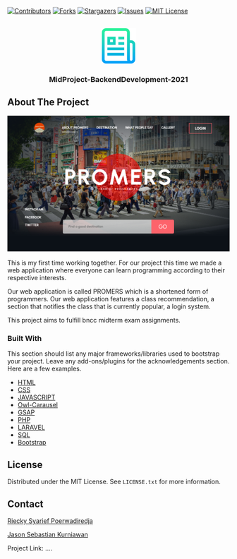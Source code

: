 
[![Contributors][contributors-shield]][contributors-url]
[![Forks][forks-shield]][forks-url]
[![Stargazers][stars-shield]][stars-url]
[![Issues][issues-shield]][issues-url]
[![MIT License][license-shield]][license-url]



<!-- PROJECT LOGO -->
<br />
<div align="center">
  <a href="https://github.com/rieckypoerwadiredja/MidProject-BackendDevelopment-2021">
    <img src="images/logo.png" alt="Logo" width="80" height="80">
  </a>

  <h3 align="center">MidProject-BackendDevelopment-2021</h3>
</div>

<!-- ABOUT THE PROJECT -->

## About The Project

[![Product Name Screen Shot][product-screenshot]](https://github.com/rieckypoerwadiredja/MidProject-BackendDevelopment-2021)

This is my first time working together. For our project this time we made a web application where everyone can learn programming according to their respective interests.

Our web application is called PROMERS which is a shortened form of programmers. Our web application features a class recommendation, a section that notifies the class that is currently popular, a login system.

This project aims to fulfill bncc midterm exam assignments.

### Built With

This section should list any major frameworks/libraries used to bootstrap your project. Leave any add-ons/plugins for the acknowledgements section. Here are a few examples.

* [HTML](https://html.com/)
* [CSS](https://developer.mozilla.org/en-US/docs/Web/CSS?retiredLocale=id)
* [JAVASCRIPT](https://www.javascript.com/)
* [Owl-Carausel](https://owlcarousel2.github.io/OwlCarousel2/)
* [GSAP](https://greensock.com/gsap/)
* [PHP](https://www.php.net/)
* [LARAVEL](https://laravel.com)
* [SQL](https://www.mysql.com/)
* [Bootstrap](https://getbootstrap.com)





<!-- LICENSE -->
## License

Distributed under the MIT License. See `LICENSE.txt` for more information.




<!-- CONTACT -->
## Contact

[Riecky Syarief Poerwadiredja](https://github.com/rieckypoerwadiredja)

[Jason Sebastian Kurniawan](https://github.com/rieckypoerwadiredja)

Project Link: ....



<!-- MARKDOWN LINKS & IMAGES -->

[contributors-shield]: https://img.shields.io/github/contributors/rieckypoerwadiredja/MidProject-BackendDevelopment-2021.svg?style=for-the-badge
[contributors-url]: https://github.com/rieckypoerwadiredja/MidProject-BackendDevelopment-2021/graphs/contributors
[forks-shield]: https://img.shields.io/github/forks/rieckypoerwadiredja/MidProject-BackendDevelopment-2021.svg?style=for-the-badge
[forks-url]: https://github.com/rieckypoerwadiredja/MidProject-BackendDevelopment-2021/network/members
[stars-shield]: https://img.shields.io/github/stars/rieckypoerwadiredja/MidProject-BackendDevelopment-2021.svg?style=for-the-badge
[stars-url]: stars-shield]][https://github.com/rieckypoerwadiredja/MidProject-BackendDevelopment-2021/stargazers
[issues-shield]: https://img.shields.io/github/issues/rieckypoerwadiredja/MidProject-BackendDevelopment-2021.svg?style=for-the-badge
[issues-url]: https://github.com/rieckypoerwadiredja/MidProject-BackendDevelopment-2021/issues
[license-shield]: https://img.shields.io/github/license/rieckypoerwadiredja/MidProject-BackendDevelopment-2021.svg?style=for-the-badge
[license-url]: license-shield]][https://github.com/rieckypoerwadiredja/MidProject-BackendDevelopment-2021/blob/master/LICENSE.txt
[product-screenshot]: images/screenshot.png

  


